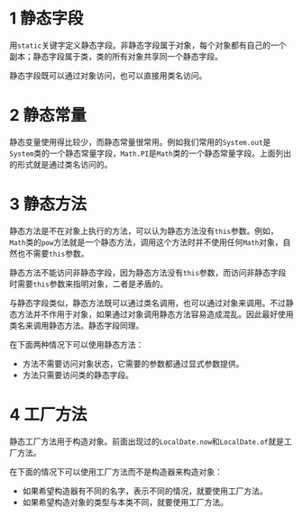 # 1 静态字段
用`static`关键字定义静态字段。非静态字段属于对象，每个对象都有自己的一个副本；静态字段属于类，类的所有对象共享同一个静态字段。

静态字段既可以通过对象访问，也可以直接用类名访问。
# 2 静态常量
静态变量使用得比较少，而静态常量很常用。例如我们常用的`System.out`是`System`类的一个静态常量字段，`Math.PI`是`Math`类的一个静态常量字段。上面列出的形式就是通过类名访问的。
# 3 静态方法
静态方法是不在对象上执行的方法，可以认为静态方法没有`this`参数。例如，`Math`类的`pow`方法就是一个静态方法，调用这个方法时并不使用任何`Math`对象，自然也不需要`this`参数。

静态方法不能访问非静态字段，因为静态方法没有`this`参数，而访问非静态字段时需要`this`参数来指明对象，二者是矛盾的。

与静态字段类似，静态方法既可以通过类名调用，也可以通过对象来调用。不过静态方法并不作用于对象，如果通过对象调用静态方法容易造成混乱。因此最好使用类名来调用静态方法。静态字段同理。

在下面两种情况下可以使用静态方法：

 - 方法不需要访问对象状态，它需要的参数都通过显式参数提供。
 - 方法只需要访问类的静态字段。
# 4 工厂方法
静态工厂方法用于构造对象。前面出现过的`LocalDate.now`和`LocalDate.of`就是工厂方法。

在下面的情况下可以使用工厂方法而不是构造器来构造对象：

 - 如果希望构造器有不同的名字，表示不同的情况，就要使用工厂方法。
 - 如果希望构造对象的类型与本类不同，就要使用工厂方法。
